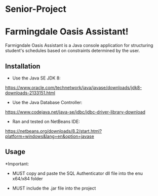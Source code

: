 # Senior-Project

# Farmingdale Oasis Assistant!

Farmigndale Oasis Assistant is a Java console application for structuring student's schedules based on constraints determined by the user.

## Installation

- Use the Java SE JDK 8: 

https://www.oracle.com/technetwork/java/javase/downloads/jdk8-downloads-2133151.html

- Use the Java Database Controller:

https://www.codejava.net/java-se/jdbc/jdbc-driver-library-download

- Ran and tested on NetBeans IDE:

https://netbeans.org/downloads/8.2/start.html?platform=windows&lang=en&option=javase

## Usage

*Important:

- MUST copy and paste the SQL Authenticator dll file into the enu x64/x84 folder

- MUST include the .jar file into the project

